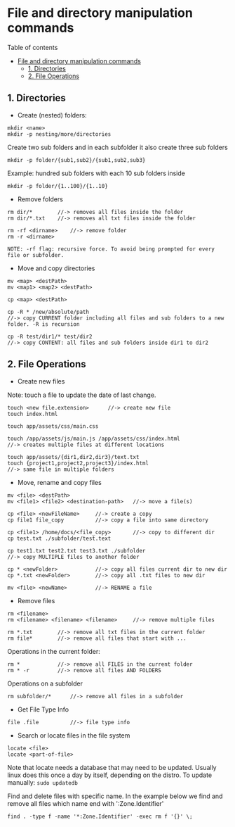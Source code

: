 # File and directory manipulation commands
Table of contents
- [File and directory manipulation commands](#file-and-directory-manipulation-commands)
  - [1. Directories](#1-directories)
  - [2. File Operations](#2-file-operations)

## 1. Directories 
* Create (nested) folders:
```
mkdir <name>
mkdir -p nesting/more/directories	
```
Create two sub folders and in each subfolder it also create three sub folders
```
mkdir -p folder/{sub1,sub2}/{sub1,sub2,sub3}
```
Example: hundred sub folders with each 10 sub folders inside
```
mkdir -p folder/{1..100}/{1..10}
```
* Remove folders
```
rm dir/*        //-> removes all files inside the folder
rm dir/*.txt    //-> removes all txt files inside the folder

rm -rf <dirname>	//-> remove folder 
rm -r <dirname> 

NOTE: -rf flag: recursive force. To avoid being prompted for every file or subfolder.
```
* Move and copy directories
```
mv <map> <destPath>
mv <map1> <map2> <destPath>

cp <map> <destPath>

cp -R * /new/absolute/path	
//-> copy CURRENT folder including all files and sub folders to a new folder. -R is recursion

cp -R test/dir1/* test/dir2		
//-> copy CONTENT: all files and sub folders inside dir1 to dir2
```

## 2. File Operations
* Create new files

Note: touch a file to update the date of last change.
```
touch <new file.extension>		//-> create new file
touch index.html	

touch app/assets/css/main.css	

touch /app/assets/js/main.js /app/assets/css/index.html
//-> creates multiple files at different locations

touch app/assets/{dir1,dir2,dir3}/text.txt
touch {project1,project2,project3}/index.html
//-> same file in multiple folders
```
* Move, rename and copy files
```
mv <file> <destPath>
mv <file1> <file2> <destination-path>   //-> move a file(s)

cp <file> <newFileName>     //-> create a copy
cp file1 file_copy          //-> copy a file into same directory 

cp <file1> /home/docs/<file_copy>       //-> copy to different dir
cp test.txt ./subfolder/test.text

cp test1.txt test2.txt test3.txt ./subfolder
//-> copy MULTIPLE files to another folder

cp * <newFolder>            //-> copy all files current dir to new dir
cp *.txt <newFolder>        //-> copy all .txt files to new dir

mv <file> <newName>         //-> RENAME a file
```
* Remove files
```
rm <filename>	
rm <filename> <filename> <filename>     //-> remove multiple files

rm *.txt        //-> remove all txt files in the current folder
rm file*        //-> remove all files that start with ...
```
Operations in the current folder:
```
rm *            //-> remove all FILES in the current folder
rm * -r         //-> remove all files AND FOLDERS	
```
Operations on a subfolder
```
rm subfolder/*      //-> remove all files in a subfolder
```
* Get File Type Info
```
file .file          //-> file type info
``` 
* Search or locate files in the file system
```
locate <file>
locate <part-of-file>
```
Note that locate needs a database that may need to be updated. Usually linux does this once a day by itself, depending on the distro. To update manually: `sudo updatedb`

Find and delete files with specific name. In the example below we find and remove all files which name end with ':Zone.Identifier'
```
find . -type f -name '*:Zone.Identifier' -exec rm f '{}' \;
```

